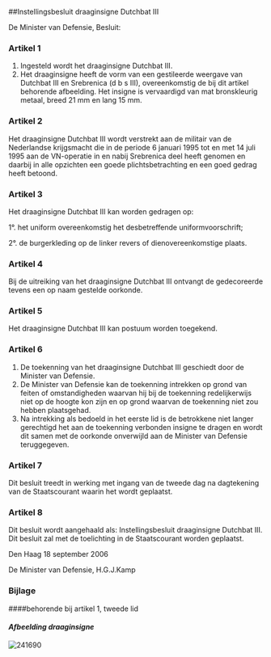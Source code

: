 <meta http-equiv='Content-Type' content='text/html; charset=utf-8' />

##Instellingsbesluit draaginsigne Dutchbat III

De Minister van Defensie,  Besluit:    

### Artikel  1  

1.  Ingesteld wordt het draaginsigne Dutchbat III.   
2.  Het draaginsigne heeft de vorm van een gestileerde weergave van Dutchbat III en Srebrenica (d b s III), overeenkomstig de bij dit artikel behorende afbeelding. Het insigne is vervaardigd van mat bronskleurig metaal, breed 21 mm en lang 15 mm.   

### Artikel  2  

Het draaginsigne Dutchbat III wordt verstrekt aan de militair van de Nederlandse krijgsmacht die in de periode 6 januari 1995 tot en met 14 juli 1995 aan de VN-operatie in en nabij Srebrenica deel heeft genomen en daarbij in alle opzichten een goede plichtsbetrachting en een goed gedrag heeft betoond.  

### Artikel  3  

Het draaginsigne Dutchbat III kan worden gedragen op: 

1°. het uniform overeenkomstig het desbetreffende uniformvoorschrift;  

2°. de burgerkleding op de linker revers of dienovereenkomstige plaats.    

### Artikel  4  

Bij de uitreiking van het draaginsigne Dutchbat III ontvangt de gedecoreerde tevens een op naam gestelde oorkonde.  

### Artikel  5  

Het draaginsigne Dutchbat III kan postuum worden toegekend.  

### Artikel  6  

1.  De toekenning van het draaginsigne Dutchbat III geschiedt door de Minister van Defensie.   
2.  De Minister van Defensie kan de toekenning intrekken op grond van feiten of omstandigheden waarvan hij bij de toekenning redelijkerwijs niet op de hoogte kon zijn en op grond waarvan de toekenning niet zou hebben plaatsgehad.   
3.  Na intrekking als bedoeld in het eerste lid is de betrokkene niet langer gerechtigd het aan de toekenning verbonden insigne te dragen en wordt dit samen met de oorkonde onverwijld aan de Minister van Defensie teruggegeven.   

### Artikel  7  

Dit besluit treedt in werking met ingang van de tweede dag na dagtekening van de Staatscourant waarin het wordt geplaatst.  

### Artikel  8  

Dit besluit wordt aangehaald als: Instellingsbesluit draaginsigne Dutchbat III.  
Dit besluit zal met de toelichting in de Staatscourant worden geplaatst.   

Den Haag 
18 september 2006   

De 
Minister van Defensie, 
H.G.J.Kamp  

### Bijlage  

####behorende bij artikel 1, tweede lid 

#### *Afbeelding draaginsigne* 

![241690](http://wetten.overheid.nl/Illustration/241690)

